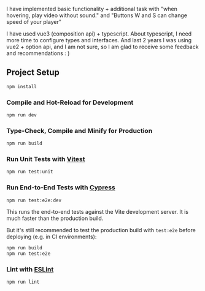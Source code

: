 I have implemented basic functionality + additional task with "when hovering, play video without sound." and "Buttons W and S can change speed of your player"

I have used vue3 (composition api) + typescript. 
About typescript, I need more time to configure types and interfaces. And last 2 years  I was using vue2 + option api, and I am not sure, so I am glad to receive some feedback and recommendations : )

## Project Setup

```sh
npm install
```

### Compile and Hot-Reload for Development

```sh
npm run dev
```

### Type-Check, Compile and Minify for Production

```sh
npm run build
```

### Run Unit Tests with [Vitest](https://vitest.dev/)

```sh
npm run test:unit
```

### Run End-to-End Tests with [Cypress](https://www.cypress.io/)

```sh
npm run test:e2e:dev
```

This runs the end-to-end tests against the Vite development server.
It is much faster than the production build.

But it's still recommended to test the production build with `test:e2e` before deploying (e.g. in CI environments):

```sh
npm run build
npm run test:e2e
```

### Lint with [ESLint](https://eslint.org/)

```sh
npm run lint
```
